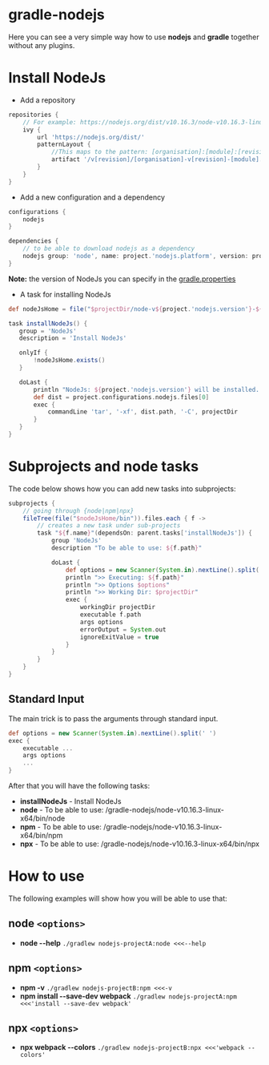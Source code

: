 # gradle-nodejs
Here you can see a very simple way how to use **nodejs** and **gradle** together without any plugins.
# Install NodeJs
* Add a repository
```groovy
repositories {
    // For example: https://nodejs.org/dist/v10.16.3/node-v10.16.3-linux-x64.tar.xz
    ivy {
        url 'https://nodejs.org/dist/'
        patternLayout {
            //This maps to the pattern: [organisation]:[module]:[revision]:[classifier]@[ext]
            artifact '/v[revision]/[organisation]-v[revision]-[module].[ext]'
        }
    }
}
```
* Add a new configuration and a dependency
```groovy
configurations {
    nodejs
}

dependencies {
    // to be able to download nodejs as a dependency
    nodejs group: 'node', name: project.'nodejs.platform', version: project.'nodejs.version', ext: 'tar.xz'
}
```
**Note:** the version of NodeJs you can specify in the [gradle.properties](./gradle.properties)
* A task for installing NodeJs
 ```groovy
def nodeJsHome = file("$projectDir/node-v${project.'nodejs.version'}-${project.'nodejs.platform'}")

task installNodeJs() {
    group = 'NodeJs'
    description = 'Install NodeJs'

    onlyIf {
        !nodeJsHome.exists()
    }

    doLast {
        println "NodeJs: ${project.'nodejs.version'} will be installed..."
        def dist = project.configurations.nodejs.files[0]
        exec {
            commandLine 'tar', '-xf', dist.path, '-C', projectDir
        }
    }
}
```
# Subprojects and node tasks
The code below shows how you can add new tasks into subprojects: 
```groovy
subprojects {
    // going through {node|npm|npx}
    fileTree(file("$nodeJsHome/bin")).files.each { f ->
        // creates a new task under sub-projects
        task "${f.name}"(dependsOn: parent.tasks['installNodeJs']) {
            group 'NodeJs'
            description "To be able to use: ${f.path}"

            doLast {
                def options = new Scanner(System.in).nextLine().split(' ')
                println ">> Executing: ${f.path}"
                println ">> Options $options"
                println ">> Working Dir: $projectDir"
                exec {
                    workingDir projectDir
                    executable f.path
                    args options
                    errorOutput = System.out
                    ignoreExitValue = true
                }
            }
        }
    }
}
```
## Standard Input
The main trick is to pass the arguments through standard input.
```groovy
def options = new Scanner(System.in).nextLine().split(' ')
exec {
    executable ...
    args options
    ...
}
```
After that you will have the following tasks:
* **installNodeJs** - Install NodeJs
* **node** - To be able to use: /gradle-nodejs/node-v10.16.3-linux-x64/bin/node
* **npm** - To be able to use: /gradle-nodejs/node-v10.16.3-linux-x64/bin/npm
* **npx** - To be able to use: /gradle-nodejs/node-v10.16.3-linux-x64/bin/npx
# How to use
The following examples will show how you will be able to use that:
## node `<options>`
* **node --help** `./gradlew nodejs-projectA:node <<<--help`
## npm `<options>`
* **npm -v** `./gradlew nodejs-projectB:npm <<<-v`
* **npm install --save-dev webpack** `./gradlew nodejs-projectA:npm <<<'install --save-dev webpack'`
## npx `<options>`
* **npx webpack --colors** `./gradlew nodejs-projectB:npx <<<'webpack --colors'`
